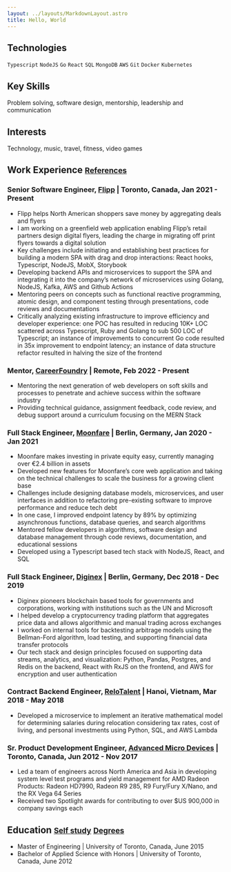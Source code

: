 ```yaml
---
layout: ../layouts/MarkdownLayout.astro
title: Hello, World
---
```


## Technologies

`Typescript` `NodeJS` `Go` `React` `SQL` `MongoDB` `AWS` `Git` `Docker` `Kubernetes`

## Key Skills

Problem solving, software design, mentorship, leadership and communication

## Interests

Technology, music, travel, fitness, video games

## Work Experience <small>[References](https://drive.google.com/open?id=15agbvNipo2pTSTO-WwNx_R2ukPlOu_yN)</small>

### Senior Software Engineer, [Flipp](https://flipp.com/home) | Toronto, Canada, Jan 2021 - Present

- Flipp helps North American shoppers save money by aggregating deals and flyers
- I am working on a greenfield web application enabling Flipp’s retail partners design digital flyers, leading the charge in migrating off print flyers towards a digital solution
- Key challenges include initiating and establishing best practices for building a modern SPA with drag and drop interactions: React hooks, Typescript, NodeJS, MobX, Storybook
- Developing backend APIs and microservices to support the SPA and integrating it into the company’s network of microservices using Golang, NodeJS, Kafka, AWS and Github Actions
- Mentoring peers on concepts such as functional reactive programming, atomic design, and component testing through presentations, code reviews and documentations
- Critically analyzing existing infrastructure to improve efficiency and developer experience: one POC has resulted in reducing 10K+ LOC scattered across Typescript, Ruby and Golang to sub 500 LOC of Typescript; an instance of improvements to concurrent Go code resulted in 35x improvement to endpoint latency; an instance of data structure refactor resulted in halving the size of the frontend

### Mentor, [CareerFoundry](https://careerfoundry.com/) | Remote, Feb 2022 - Present

- Mentoring the next generation of web developers on soft skills and processes to penetrate and achieve success within the software industry
- Providing technical guidance, assignment feedback, code review, and debug support around a curriculum focusing on the MERN Stack

### Full Stack Engineer, [Moonfare](https://www.moonfare.com/) | Berlin, Germany, Jan 2020 - Jan 2021

- Moonfare makes investing in private equity easy, currently managing over €2.4 billion in assets
- Developed new features for Moonfare’s core web application and taking on the technical challenges to scale the business for a growing client base
- Challenges include designing database models, microservices, and user interfaces in addition to refactoring pre-existing software to improve performance and reduce tech debt
- In one case, I improved endpoint latency by 89% by optimizing asynchronous functions, database queries, and search algorithms
- Mentored fellow developers in algorithms, software design and database management through code reviews, documentation, and educational sessions
- Developed using a Typescript based tech stack with NodeJS, React, and SQL

### Full Stack Engineer, [Diginex](https://www.diginex.com/) | Berlin, Germany, Dec 2018 - Dec 2019

- Diginex pioneers blockchain based tools for governments and corporations, working with institutions such as the UN and Microsoft
- I helped develop a cryptocurrency trading platform that aggregates price data and allows algorithmic and manual trading across exchanges
- I worked on internal tools for backtesting arbitrage models using the Bellman-Ford algorithm, load testing, and supporting financial data transfer protocols
- Our tech stack and design principles focused on supporting data streams, analytics, and visualization: Python, Pandas, Postgres, and Redis on the backend, React with RxJS on the frontend, and AWS for encryption and user authentication

### Contract Backend Engineer, [ReloTalent](https://relotalent.com) | Hanoi, Vietnam, Mar 2018 - May 2018

- Developed a microservice to implement an iterative mathematical model for determining salaries during relocation considering tax rates, cost of living, and personal investments using Python, SQL, and AWS Lambda

### Sr. Product Development Engineer, [Advanced Micro Devices](https://amd.com/en) | Toronto, Canada, Jun 2012 - Nov 2017

- Led a team of engineers across North America and Asia in developing system level test programs and yield management for AMD Radeon Products: Radeon HD7990, Radeon R9 285, R9 Fury/Fury X/Nano, and the RX Vega 64 Series
- Received two Spotlight awards for contributing to over $US 900,000 in company savings each

## Education <small>[Self study](https://github.com/users/mtanzim/projects/4)</small> <small>[Degrees](https://drive.google.com/file/d/0B7mJStvE46x8OGxOV0NtLWtNSlE/view?usp=sharing)</small>

- Master of Engineering | University of Toronto, Canada, June 2015
- Bachelor of Applied Science with Honors | University of Toronto, Canada, June 2012
